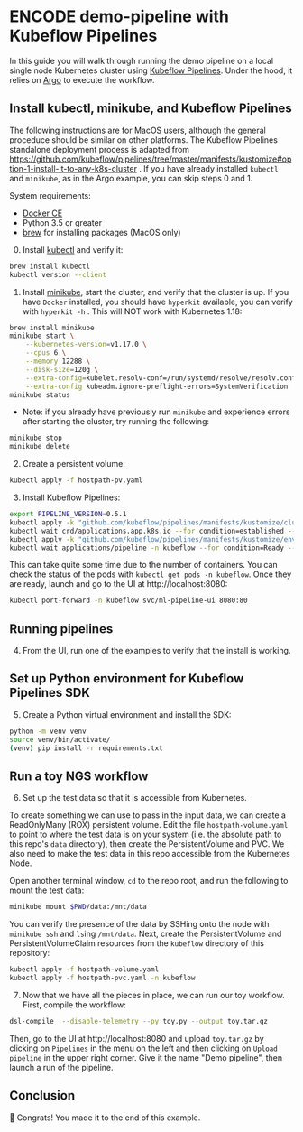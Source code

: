 # ENCODE demo-pipeline with Kubeflow Pipelines

In this guide you will walk through running the demo pipeline on a local single node Kubernetes cluster using [Kubeflow Pipelines](https://www.kubeflow.org/docs/pipelines/). Under the hood, it relies on [Argo](https://argoproj.github.io/) to execute the workflow.

## Install kubectl, minikube, and Kubeflow Pipelines

The following instructions are for MacOS users, although the general proceduce should be similar on other platforms. The Kubeflow Pipelines standalone deployment process is adapted from https://github.com/kubeflow/pipelines/tree/master/manifests/kustomize#option-1-install-it-to-any-k8s-cluster . If you have already installed `kubectl` and `minikube`, as in the Argo example, you can skip steps 0 and 1.

System requirements:
  * [Docker CE](https://docs.docker.com/install/)
  * Python 3.5 or greater
  * [brew](https://brew.sh) for installing packages (MacOS only)

0. Install [kubectl](https://kubernetes.io/docs/tasks/tools/install-minikube/) and verify it:
```bash
brew install kubectl
kubectl version --client
```

1. Install [minikube](https://kubernetes.io/docs/tasks/tools/install-minikube/), start the cluster, and verify that the cluster is up. If you have `Docker` installed, you should have `hyperkit` available, you can verify with `hyperkit -h` . This will NOT work with Kubernetes 1.18:
```bash
brew install minikube
minikube start \
    --kubernetes-version=v1.17.0 \
    --cpus 6 \
    --memory 12288 \
    --disk-size=120g \
    --extra-config=kubelet.resolv-conf=/run/systemd/resolve/resolv.conf \
    --extra-config kubeadm.ignore-preflight-errors=SystemVerification
minikube status
```

* Note: if you already have previously run `minikube` and experience errors after starting the cluster, try running the following:
```bash
minikube stop
minikube delete
```

2. Create a persistent volume:
```bash
kubectl apply -f hostpath-pv.yaml
```

3. Install Kubeflow Pipelines:
```bash
export PIPELINE_VERSION=0.5.1
kubectl apply -k "github.com/kubeflow/pipelines/manifests/kustomize/cluster-scoped-resources?ref=$PIPELINE_VERSION"
kubectl wait crd/applications.app.k8s.io --for condition=established --timeout=60s
kubectl apply -k "github.com/kubeflow/pipelines/manifests/kustomize/env/platform-agnostic/?ref=$PIPELINE_VERSION"
kubectl wait applications/pipeline -n kubeflow --for condition=Ready --timeout=1800s
```

This can take quite some time due to the number of containers. You can check the status of the pods with `kubectl get pods -n kubeflow`. Once they are ready, launch and go to the UI at http://localhost:8080:
```bash
kubectl port-forward -n kubeflow svc/ml-pipeline-ui 8080:80
```

## Running pipelines

4. From the UI, run one of the examples to verify that the install is working.

## Set up Python environment for Kubeflow Pipelines SDK

5. Create a Python virtual environment and install the SDK:

```bash
python -m venv venv
source venv/bin/activate/
(venv) pip install -r requirements.txt
```

## Run a toy NGS workflow

6. Set up the test data so that it is accessible from Kubernetes.

To create something we can use to pass in the input data, we can create a ReadOnlyMany (ROX) persistent volume. Edit the file `hostpath-volume.yaml` to point to where the test data is on your system (i.e. the absolute path to this repo's `data` directory), then create the PersistentVolume and PVC. We also need to make the test data in this repo accessible from the Kubernetes Node.

Open another terminal window, `cd` to the repo root, and run the following to mount the test data:

```bash
minikube mount $PWD/data:/mnt/data
```

You can verify the presence of the data by SSHing onto the node with `minikube ssh` and `ls`ing `/mnt/data`. Next, create the PersistentVolume and PersistentVolumeClaim resources from the `kubeflow` directory of this repository:

```bash
kubectl apply -f hostpath-volume.yaml
kubectl apply -f hostpath-pvc.yaml -n kubeflow
```

7. Now that we have all the pieces in place, we can run our toy workflow. First, compile the workflow:

```bash
dsl-compile  --disable-telemetry --py toy.py --output toy.tar.gz
```

Then, go to the UI at http://localhost:8080 and upload `toy.tar.gz` by clicking on `Pipelines` in the menu on the left and then clicking on `Upload pipeline` in the upper right corner. Give it the name "Demo pipeline", then launch a run of the pipeline.

## Conclusion

🎉 Congrats! You made it to the end of this example.
